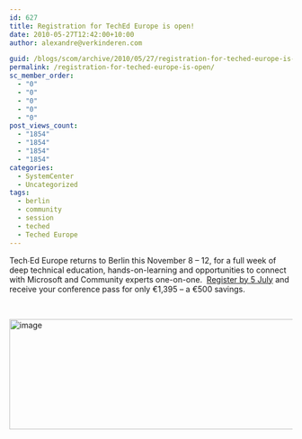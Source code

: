```yaml
---
id: 627
title: Registration for TechEd Europe is open!
date: 2010-05-27T12:42:00+10:00
author: alexandre@verkinderen.com

guid: /blogs/scom/archive/2010/05/27/registration-for-teched-europe-is-open.aspx
permalink: /registration-for-teched-europe-is-open/
sc_member_order:
  - "0"
  - "0"
  - "0"
  - "0"
  - "0"
post_views_count:
  - "1854"
  - "1854"
  - "1854"
  - "1854"
categories:
  - SystemCenter
  - Uncategorized
tags:
  - berlin
  - community
  - session
  - teched
  - Teched Europe
---
```

Tech∙Ed Europe returns to Berlin this November 8 – 12, for a full week of deep technical education, hands-on-learning and opportunities to connect with Microsoft and Community experts one-on-one.&#160; [Register by 5 July](http://europe.msteched.com/registration) and receive your conference pass for only €1,395 – a €500 savings.

&#160;

[<img border="0" alt="image" src="http://blogs.microsoft.nl/blogs/tonykrijnen/image_02866B4A.png" width="580" height="196" />](http://europe.msteched.com/registration)
